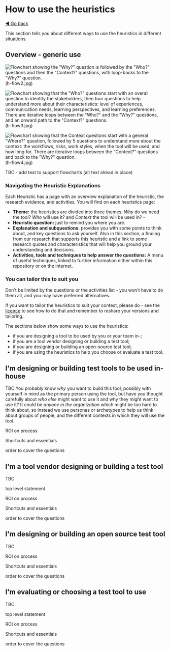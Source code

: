 # How to use the heuristics
[◄ Go back](README.md)

This section tells you about different ways to use the heuristics in different situations.

## Overview - generic use

![Flowchart showing the "Why?" question is followed by the "Who?" questions and then the "Context?" questions, with loop-backs to the "Why?" question.][flow2](h-flow2.jpg)

[flow2]: h-flow2.jpg

![Flowchart showing that the "Who?" questions start with an overall question to identify the stakeholders, then four questions to help understand more about their characteristics: level of experiences, communication needs, learning perspectives, and learning preferences. There are iterative loops between the "Who?" and the "Why?" questions, and an onward path to the "Context?" questions.][flow3](h-flow3.jpg)

[flow3]: h-flow3.jpg

![Flowchart showing that the Context questions start with a general "Where?" question, followed by 5 questions to understand more about the context: the workflows, risks, work styles, when the tool will be used, and how long for.  There are iterative loops between the "Context?" questions and back to the "Why?" question.][flow4](h-flow4.jpg)

[flow4]: h-flow4.jpg


TBC - add text to support flowcharts (alt text alread in place)

### Navigating the Heuristic Explanations
Each Heuristic has a page with an overview explanation of the heuristic, the research evidence, and activities. You will find on each heuristics page:

- **Theme:** the heuristics are divided into three themes: *Why* do we need the tool? *Who* will use it? and *Context* the tool will be used in? - 
- **Heuristic question:** just to remind you where you are.
- **Explanation and subquestions:** provides you with some points to think about, and key questions to ask yourself. Also in this section, a finding from our research that supports this heuristic and a link to some research quotes and characteristics that will help you ground your understanding and decisions.
- **Activities, tools and techniques to help answer the questions:** A menu of useful techniques, linked to further information either within this repository or on the internet. 

### You can tailor this to suit you
Don't be limited by the questions or the activities list - you won't have to do them all, and you may have preferred alternatives.

If you want to tailor the heuristics to suit your context, please do - see the [licence](LICENSE) to see how to do that and remember to reshare your versions and tailoring.

The sections below show some ways to use the heuristics: 
- if you are designing a tool to be used by you or your team in-;
- if you are a tool vendor designing or building a test tool;
- if you are designing or building an open-source test tool;
- if you are using the heuristics to help you choose or evaluate a test tool.

## I'm designing or building test tools to be used in-house 
TBC
You probably know *why* you want to build this tool, possibly with yourself in mind as the primary person using the tool, but have you thought carefully about *who else* might want to use it and why they might want to use it?
It could be *anyone in the organization* which might be too hard to think about, so instead we use personas or archetypes to help us think about groups of people, and the different contexts in which they will use the tool.

ROI on process

Shortcuts and essentials

order to cover the questions

## I'm a tool vendor designing or building a test tool
TBC

top level statement

ROI on process

Shortcuts and essentials

order to cover the questions

## I'm designing or building an open source test tool
TBC


ROI on process

Shortcuts and essentials

order to cover the questions

## I'm evaluating or choosing a test tool to use
TBC

top level statement

ROI on process

Shortcuts and essentials

order to cover the questions
